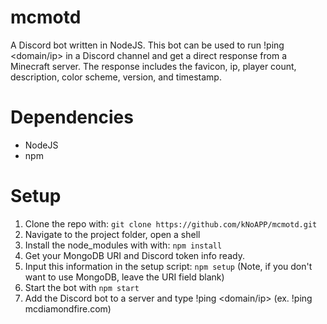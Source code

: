 # mcmotd
A Discord bot written in NodeJS. This bot can be used to run !ping <domain/ip> in a Discord channel and get a direct response from a Minecraft server. 
The response includes the favicon, ip, player count, description, color scheme, version, and timestamp.

# Dependencies
- NodeJS
- npm

# Setup
1. Clone the repo with: `git clone https://github.com/kNoAPP/mcmotd.git`
2. Navigate to the project folder, open a shell
3. Install the node_modules with with: `npm install`
4. Get your MongoDB URI and Discord token info ready.
5. Input this information in the setup script: `npm setup` (Note, if you don't want to use MongoDB, leave the URI field blank)
6. Start the bot with `npm start`
7. Add the Discord bot to a server and type !ping <domain/ip> (ex. !ping mcdiamondfire.com)
